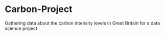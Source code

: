 # Carbon-Project
Gathering data about the carbon intensity levels in Great Britain for a data science project
